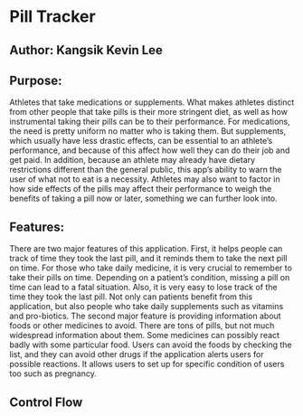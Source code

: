# Pill Tracker

## Author: Kangsik Kevin Lee

## Purpose:
Athletes that take medications or supplements. What makes athletes distinct from other people that take pills is their more stringent diet, as well as how instrumental taking their pills can be to their performance. For medications, the need is pretty uniform no matter who is taking them. But supplements, which usually have less drastic effects, can be essential to an athlete’s performance, and because of this affect how well they can do their job and get paid. In addition, because an athlete may already have dietary restrictions different than the general public, this app’s ability to warn the user of what not to eat is a necessity. Athletes may also want to factor in how side effects of the pills may affect their performance to weigh the benefits of taking a pill now or later, something we can further look into.

## Features:
There are two major features of this application. First, it helps people can track of time they took the last pill, and it reminds them to take the next pill on time. For those who take daily medicine, it is very crucial to remember to take their pills on time. Depending on a patient’s condition, missing a pill on time can lead to a fatal situation. Also, it is very easy to lose track of the time they took the last pill. Not only can patients benefit from this application, but also people who take daily supplements such as vitamins and pro-biotics.
The second major feature is providing information about foods or other medicines to avoid. There are tons of pills, but not much widespread information about them. Some medicines can possibly react badly with some particular food. Users can avoid the foods by checking the list, and they can avoid other drugs if the application alerts users for possible reactions. It allows users to set up for specific condition of users too such as pregnancy.

## Control Flow

